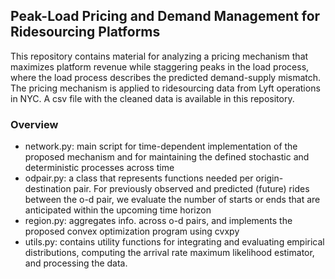 ## Peak-Load Pricing and Demand Management for Ridesourcing Platforms
This repository contains material for analyzing a pricing mechanism that maximizes platform revenue while staggering peaks in the load process, where the load process describes the predicted demand-supply mismatch.
The pricing mechanism is applied to ridesourcing data from Lyft operations in NYC. A csv file with the cleaned data is available in this repository.

### Overview
  * network.py: main script for time-dependent implementation of the proposed mechanism and for maintaining the defined stochastic and deterministic processes across time
  * odpair.py: a class that represents functions needed per origin-destination pair. For previously observed and predicted (future) rides between the o-d pair, we evaluate the number of starts or ends that are anticipated within the upcoming time horizon
  * region.py: aggregates info. across o-d pairs, and implements the proposed convex optimization program using cvxpy
  * utils.py: contains utility functions for integrating and evaluating empirical distributions, computing the arrival rate maximum likelihood estimator, and processing the data.
  
